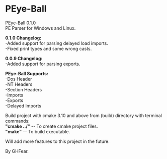 # PEye-Ball

PEye-Ball 0.1.0<br>
PE Parser for Windows and Linux.<br>

**0.1.0 Changelog:** <br>
-Added support for parsing delayed load imports.<br>
-Fixed print types and some wrong casts.<br>

**0.0.9 Changelog:** <br>
-Added support for parsing exports.

**PEye-Ball Supports:** <br>
-Dos Header<br>
-NT Headers<br>
-Section Headers<br>
-Imports<br>
-Exports<br>
-Delayed Imports<br>



Build project with cmake 3.10 and above from (build) directory with terminal commands:<br>
**"cmake ../"**    -- To create cmake project files.<br>
**"make"**         -- To build executable.<br>

Will add more features to this project in the future.<br>

By GHFear.
